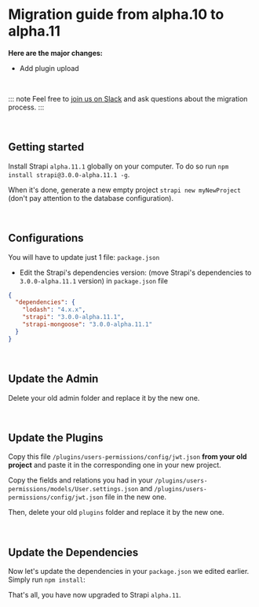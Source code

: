 # Migration guide from alpha.10 to alpha.11

**Here are the major changes:**

- Add plugin upload

<br>

::: note
Feel free to [join us on Slack](http://slack.strapi.io) and ask questions about the migration process.
:::

<br>

## Getting started

Install Strapi `alpha.11.1` globally on your computer. To do so run `npm install strapi@3.0.0-alpha.11.1 -g`.

When it's done, generate a new empty project `strapi new myNewProject` (don't pay attention to the database configuration).

<br>

## Configurations

You will have to update just 1 file: `package.json`

- Edit the Strapi's dependencies version: (move Strapi's dependencies to `3.0.0-alpha.11.1` version) in `package.json` file

```json
{
  "dependencies": {
    "lodash": "4.x.x",
    "strapi": "3.0.0-alpha.11.1",
    "strapi-mongoose": "3.0.0-alpha.11.1"
  }
}
```

<br>

## Update the Admin

Delete your old admin folder and replace it by the new one.

<br>

## Update the Plugins

Copy this file `/plugins/users-permissions/config/jwt.json` **from your old project** and paste it in the corresponding one in your new project.

Copy the fields and relations you had in your `/plugins/users-permissions/models/User.settings.json` and `/plugins/users-permissions/config/jwt.json` file in the new one.

Then, delete your old `plugins` folder and replace it by the new one.

<br>

## Update the Dependencies

Now let's update the dependencies in your `package.json` we edited earlier. Simply run `npm install`:

That's all, you have now upgraded to Strapi `alpha.11`.
